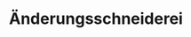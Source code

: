 ---
title: "Änderungsschneiderei"
url: /aachen/aenderungsschneiderei-hirschgraben/
shop: Schneiderei
---